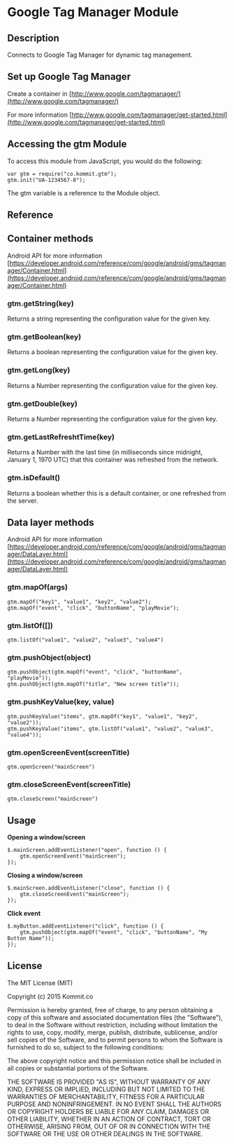 # Google Tag Manager Module

## Description

Connects to Google Tag Manager for dynamic tag management.

## Set up Google Tag Manager

Create a container in [http://www.google.com/tagmanager/](http://www.google.com/tagmanager/)

For more information [http://www.google.com/tagmanager/get-started.html](http://www.google.com/tagmanager/get-started.html)

## Accessing the gtm Module

To access this module from JavaScript, you would do the following:

```
var gtm = require("co.kommit.gtm");
gtm.init("UA-1234567-8");
```    

The gtm variable is a reference to the Module object.

## Reference

## Container methods

Android API for more information [https://developer.android.com/reference/com/google/android/gms/tagmanager/Container.html](https://developer.android.com/reference/com/google/android/gms/tagmanager/Container.html)

### gtm.getString(key)

Returns a string representing the configuration value for the given key.

### gtm.getBoolean(key)

Returns a boolean representing the configuration value for the given key.

### gtm.getLong(key)

Returns a Number representing the configuration value for the given key.

### gtm.getDouble(key)

Returns a Number representing the configuration value for the given key.

### gtm.getLastRefreshtTime(key)

Returns a Number with the last time (in milliseconds since midnight, January 1, 1970 UTC) that this container was refreshed from the network.


### gtm.isDefault()

Returns a boolean whether this is a default container, or one refreshed from the server.


## Data layer methods

Android API for more information [https://developer.android.com/reference/com/google/android/gms/tagmanager/DataLayer.html](https://developer.android.com/reference/com/google/android/gms/tagmanager/DataLayer.html)

### gtm.mapOf(args)

```
gtm.mapOf("key1", "value1", "key2", "value2");
gtm.mapOf("event", "click", "buttonName", "playMovie");
```

### gtm.listOf([])

```
gtm.listOf("value1", "value2", "value3", "value4")
```


### gtm.pushObject(object)

```
gtm.pushObject(gtm.mapOf("event", "click", "buttonName", "playMovie"));
gtm.pushObject(gtm.mapOf("title", "New screen title"));

```

### gtm.pushKeyValue(key, value)

```
gtm.pushKeyValue("items", gtm.mapOf("key1", "value1", "key2", "value2"));
gtm.pushKeyValue("items", gtm.listOf("value1", "value2", "value3", "value4"));
```


### gtm.openScreenEvent(screenTitle)

```
gtm.openScreen("mainScreen")
```

### gtm.closeScreenEvent(screenTitle)

```
gtm.closeScreen("mainScreen")
```

## Usage

**Opening a window/screen**

```
$.mainScreen.addEventListener("open", function () {
    gtm.openScreenEvent("mainScreen");
});
```

**Closing a window/screen**

```
$.mainScreen.addEventListener("close", function () {
    gtm.closeScreenEvent("mainScreen");
});
```

**Click event**

```
$.myButton.addEventListener("click", function () {
    gtm.pushObject(gtm.mapOf("event", "click", "buttonName", "My Button Name"));
});
```

## License

The MIT License (MIT)

Copyright (c) 2015 Kommit.co

Permission is hereby granted, free of charge, to any person obtaining a copy
of this software and associated documentation files (the "Software"), to deal
in the Software without restriction, including without limitation the rights
to use, copy, modify, merge, publish, distribute, sublicense, and/or sell
copies of the Software, and to permit persons to whom the Software is
furnished to do so, subject to the following conditions:

The above copyright notice and this permission notice shall be included in
all copies or substantial portions of the Software.

THE SOFTWARE IS PROVIDED "AS IS", WITHOUT WARRANTY OF ANY KIND, EXPRESS OR
IMPLIED, INCLUDING BUT NOT LIMITED TO THE WARRANTIES OF MERCHANTABILITY,
FITNESS FOR A PARTICULAR PURPOSE AND NONINFRINGEMENT. IN NO EVENT SHALL THE
AUTHORS OR COPYRIGHT HOLDERS BE LIABLE FOR ANY CLAIM, DAMAGES OR OTHER
LIABILITY, WHETHER IN AN ACTION OF CONTRACT, TORT OR OTHERWISE, ARISING FROM,
OUT OF OR IN CONNECTION WITH THE SOFTWARE OR THE USE OR OTHER DEALINGS IN
THE SOFTWARE.
